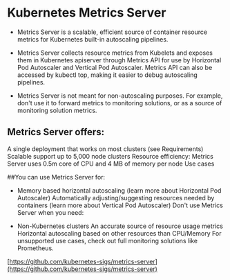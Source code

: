 # Kubernetes Metrics Server
* Metrics Server is a scalable, efficient source of container resource metrics for Kubernetes built-in autoscaling pipelines.

* Metrics Server collects resource metrics from Kubelets and exposes them in Kubernetes apiserver through Metrics API for use by Horizontal Pod Autoscaler and Vertical Pod Autoscaler. Metrics API can also be accessed by kubectl top, making it easier to debug autoscaling pipelines.

* Metrics Server is not meant for non-autoscaling purposes. For example, don't use it to forward metrics to monitoring solutions, or as a source of monitoring solution metrics.

## Metrics Server offers:

A single deployment that works on most clusters (see Requirements)
Scalable support up to 5,000 node clusters
Resource efficiency: Metrics Server uses 0.5m core of CPU and 4 MB of memory per node
Use cases

##You can use Metrics Server for:

* Memory based horizontal autoscaling (learn more about Horizontal Pod Autoscaler)
Automatically adjusting/suggesting resources needed by containers (learn more about Vertical Pod Autoscaler)
Don't use Metrics Server when you need:

* Non-Kubernetes clusters
An accurate source of resource usage metrics
Horizontal autoscaling based on other resources than CPU/Memory
For unsupported use cases, check out full monitoring solutions like Prometheus.

[https://github.com/kubernetes-sigs/metrics-server](https://github.com/kubernetes-sigs/metrics-server)
